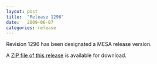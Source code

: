 ```yaml
---
layout: post
title:  "Release 1296"
date:   2009-06-07
categories: release
---
```


Revision 1296 has been designated a MESA release version.


A [ZIP file of this release][zip] is available for download.

[zip]:http://sourceforge.net/projects/mesa/files/releases/mesa-r1296.zip/download

